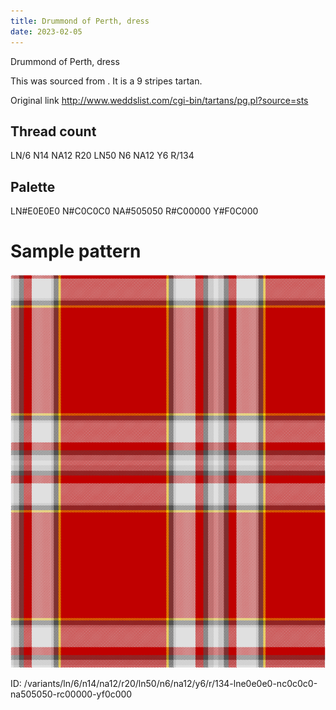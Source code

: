 ```yaml
---
title: Drummond of Perth, dress
date: 2023-02-05
---
```

Drummond of Perth, dress

This was sourced from <no value>.  It is a 9 stripes tartan.

Original link http://www.weddslist.com/cgi-bin/tartans/pg.pl?source=sts

## Thread count
LN/6 N14 NA12 R20 LN50 N6 NA12 Y6 R/134

## Palette
LN#E0E0E0 N#C0C0C0 NA#505050 R#C00000 Y#F0C000

# Sample pattern

![Tartan detail](tartan.png "LN/6 N14 NA12 R20 LN50 N6 NA12 Y6 R/134 tartan")

ID: /variants/ln/6/n14/na12/r20/ln50/n6/na12/y6/r/134-lne0e0e0-nc0c0c0-na505050-rc00000-yf0c000
